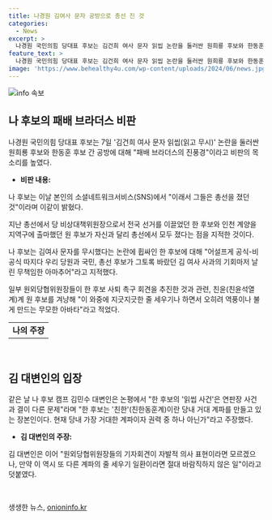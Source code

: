 ```yaml
---
title: 나경원 김여사 문자 공방으로 총선 진 것
categories:
  - News
excerpt: >
  나경원 국민의힘 당대표 후보는 김건희 여사 문자 읽씹 논란을 둘러싼 원희룡 후보와 한동훈 후보 간 공방에 대해 패배 브라더스의 진풍경이라고 비판하면서 화제를 모았다. 또한, 김여사 문자를 무시했다는 논란에 휩싸인 한 후보에 대해 무책임한 아마추어로 비판하고, 원 후보를 겨냥해 지긋지긋한 줄 세우기나 하면서 역풍이나 불게 만드는 무모한 아바타라고 비판했다. 이에 대변인은 한 후보는 친한이란 당내 거대 계파를 만들고 있는 장본인이라며 논란을 더했다.
feature_text: >
  나경원 국민의힘 당대표 후보는 김건희 여사 문자 읽씹 논란을 둘러싼 원희룡 후보와 한동훈 후보 간 공방에 대해 패배 브라더스의 진풍경이라고 비판하면서 화제를 모았다. 또한, 김여사 문자를 무시했다는 논란에 휩싸인 한 후보에 대해 무책임한 아마추어로 비판하고, 원 후보를 겨냥해 지긋지긋한 줄 세우기나 하면서 역풍이나 불게 만드는 무모한 아바타라고 비판했다. 이에 대변인은 한 후보는 친한이란 당내 거대 계파를 만들고 있는 장본인이라며 논란을 더했다.
image: 'https://www.behealthy4u.com/wp-content/uploads/2024/06/news.jpg'
---
```


<p><img src="https://www.behealthy4u.com/wp-content/uploads/2024/06/news.jpg" alt="info 속보" /></p>

<h2 data-ke-size="size26">나 후보의 패배 브라더스 비판</h2>

<p data-ke-size="size16">나경원 국민의힘 당대표 후보는 7일 '김건희 여사 문자 읽씹(읽고 무시)' 논란을 둘러싼 원희룡 후보와 한동훈 후보 간 공방에 대해 "패배 브라더스의 진풍경"이라고 비판의 목소리를 높였다.</p>

<ul>
<li><b>비판 내용:</b></li>
</ul>

<p data-ke-size="size16">나 후보는 이날 본인의 소셜네트워크서비스(SNS)에서 "이래서 그들은 총선을 졌던 것"이라며 이같이 밝혔다.</p>

<p data-ke-size="size16">지난 총선에서 당 비상대책위원장으로서 전국 선거를 이끌었던 한 후보와 인천 계양을 지역구에 출마했던 원 후보가 자신과 달리 총선에서 모두 졌다는 점을 지적한 것이다.</p>

<p data-ke-size="size16">나 후보는 김여사 문자를 무시했다는 논란에 휩싸인 한 후보에 대해 "어설프게 공식-비공식 따지다 우리 당원과 국민, 총선 후보가 그토록 바랐던 김 여사 사과의 기회마저 날린 무책임한 아마추어"라고 지적했다.</p>

<p data-ke-size="size16">일부 원외당협위원장들이 한 후보 사퇴 촉구 회견을 추진한 것과 관련, 친윤(친윤석열계)계 원 후보를 겨냥해 "이 와중에 지긋지긋한 줄 세우기나 하면서 오히려 역풍이나 불게 만드는 무모한 아바타"라고 적었다.</p>

<table>
    <tr>
        <td style="text-align: center; height: 17px;"><b>나의 주장</b></td>
    </tr>
</table>

<p data-ke-size="size16">&nbsp;</p>

<h2 data-ke-size="size26">김 대변인의 입장</h2>

<p data-ke-size="size16">같은 날 나 후보 캠프 김민수 대변인은 논평에서 "한 후보의 '읽씹 사건'은 연판장 사건과 결이 다른 문제"라며 "한 후보는 '친한'(친한동훈계)이란 당내 거대 계파를 만들고 있는 장본인이다. 현재 당내 가장 거대한 계파이자 권력 중 하나 아닌가"라고 주장했다.</p>

<ul>
<li><b>김 대변인의 주장:</b></li>
</ul>

<p data-ke-size="size16">김 대변인은 이어 "원외당협위원장들의 기자회견이 자발적 의사 표현이라면 모르겠으나, 만약 이 역시 또 다른 계파의 줄 세우기 일환이라면 절대 바람직하지 않은 일"이라고 덧붙였다.</p>

<p data-ke-size="size16">&nbsp;</p>
생생한 뉴스, <a href="https://onioninfo.kr" rel="dofollow">onioninfo.kr</a>


